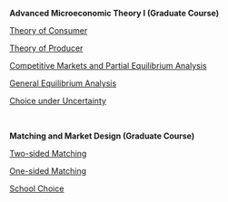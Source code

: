 
**Advanced Microeconomic Theory I (Graduate Course)**



[Theory of Consumer]("/Teaching/consumer.pdf")  

[Theory of Producer]("/Teaching/consumer.pdf")  

[Competitive Markets and Partial Equilibrium Analysis]("/Teaching/consumer.pdf")  

[General Equilibrium Analysis]("/Teaching/consumer.pdf")  

[Choice under Uncertainty]("/Teaching/consumer.pdf")		 	

​			 			 		

**Matching and Market Design (Graduate Course)**



[Two-sided Matching]("/Teaching/consumer.pdf")  

[One-sided Matching]("/Teaching/consumer.pdf")  

[School Choice]("/Teaching/consumer.pdf")









